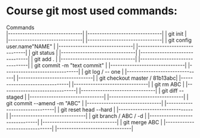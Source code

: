 # Course git most used commands:

  Commands                        
|-------------------------------| |-------------------------------|
| git init                      |  
|-------------------------------| |-------------------------------|
| git config user.name"NAME"    |
|-------------------------------| |-------------------------------|
| git status                    |
|-------------------------------| |-------------------------------|
| git add .                     |
|-------------------------------| |-------------------------------|
| git commit -m "text commit"   |
|-------------------------------| |-------------------------------|
| git log / -- one              |
|-------------------------------| |-------------------------------|
| git checkout master / 81b13abc|
|-------------------------------| |-------------------------------|
| git rm ABC                    |
|-------------------------------| |-------------------------------|
| git diff --staged             |
|-------------------------------| |-------------------------------|
| git commit --amend -m "ABC"   |
|-------------------------------| |-------------------------------|
| git reset head --hard         |
|-------------------------------| |-------------------------------|
| git branch / ABC / -d         |
|-------------------------------| |-------------------------------|
| git merge ABC                 |
|-------------------------------| |-------------------------------|
